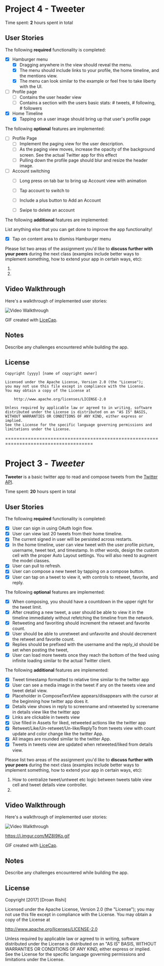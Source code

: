 # Project 4 - Tweeter

Time spent: **2** hours spent in total

## User Stories

The following **required** functionality is completed:

- [x] Hamburger menu
   - [x] Dragging anywhere in the view should reveal the menu.
   - [x] The menu should include links to your profile, the home timeline, and the mentions view.
   - [x] The menu can look similar to the example or feel free to take liberty with the UI.
- [ ] Profile page
   - [ ] Contains the user header view
   - [ ] Contains a section with the users basic stats: # tweets, # following, # followers
- [x] Home Timeline
   - [x] Tapping on a user image should bring up that user's profile page

The following **optional** features are implemented:

- [ ] Profile Page
   - [ ] Implement the paging view for the user description.
   - [ ] As the paging view moves, increase the opacity of the background screen. See the actual Twitter app for this effect
   - [ ] Pulling down the profile page should blur and resize the header image.
- [ ] Account switching
   - [ ] Long press on tab bar to bring up Account view with animation
   - [ ] Tap account to switch to
   - [ ] Include a plus button to Add an Account
   - [ ] Swipe to delete an account


The following **additional** features are implemented:

List anything else that you can get done to improve the app functionality!

- [x] Tap on content area to dismiss Hamburger menu

Please list two areas of the assignment you'd like to **discuss further with your peers** during the next class (examples include better ways to implement something, how to extend your app in certain ways, etc):

  1.
  2.


## Video Walkthrough

Here's a walkthrough of implemented user stories:

<img src='http://i.imgur.com/link/to/your/gif/file.gif' title='Video Walkthrough' width='' alt='Video Walkthrough' />

GIF created with [LiceCap](http://www.cockos.com/licecap/).

## Notes

Describe any challenges encountered while building the app.

## License

    Copyright [yyyy] [name of copyright owner]

    Licensed under the Apache License, Version 2.0 (the "License");
    you may not use this file except in compliance with the License.
    You may obtain a copy of the License at

        http://www.apache.org/licenses/LICENSE-2.0

    Unless required by applicable law or agreed to in writing, software
    distributed under the License is distributed on an "AS IS" BASIS,
    WITHOUT WARRANTIES OR CONDITIONS OF ANY KIND, either express or implied.
    See the License for the specific language governing permissions and
    limitations under the License.
=====================================================================================
# Project 3 - *Tweeter*

**Tweeter** is a basic twitter app to read and compose tweets from the [Twitter API](https://apps.twitter.com/).

Time spent: **20** hours spent in total

## User Stories

The following **required** functionality is completed:

- [x] User can sign in using OAuth login flow.
- [x] User can view last 20 tweets from their home timeline.
- [x] The current signed in user will be persisted across restarts.
- [x] In the home timeline, user can view tweet with the user profile picture, username, tweet text, and timestamp.  In other words, design the custom cell with the proper Auto Layout settings.  You will also need to augment the model classes.
- [x] User can pull to refresh.
- [x] User can compose a new tweet by tapping on a compose button.
- [x] User can tap on a tweet to view it, with controls to retweet, favorite, and reply.

The following **optional** features are implemented:

- [x] When composing, you should have a countdown in the upper right for the tweet limit.
- [x] After creating a new tweet, a user should be able to view it in the timeline immediately without refetching the timeline from the network.
- [x] Retweeting and favoriting should increment the retweet and favorite count.
- [x] User should be able to unretweet and unfavorite and should decrement the retweet and favorite count.
- [x] Replies should be prefixed with the username and the reply_id should be set when posting the tweet,
- [x] User can load more tweets once they reach the bottom of the feed using infinite loading similar to the actual Twitter client.

The following **additional** features are implemented:

- [x] Tweet timestamp formatted to relative time similar to the twitter app
- [x] User can see a media image in the tweet if any on the tweets view and tweet detail view.
- [x] Placeholder in ComposeTextView appears/disappears with the cursor at the beginning how twitter app does it.
- [x] Details view shows in reply to screenname and retweeted by screename in details view like the twitter app
- [x] Links are clickable in tweets view
- [x] Use filled in Assets for liked, retweeted actions like the twitter app
- [x] Retweet/Like/Un-retweet/Un-like/ReplyTo from tweets view with count update and color change like the twitter App.
- [x] All images are rounded similar to the twitter App.
- [x] Tweets in tweets view are updated when retweeted/liked from details view.

Please list two areas of the assignment you'd like to **discuss further with your peers** during the next class (examples include better ways to implement something, how to extend your app in certain ways, etc):

1. How to centralize tweet/untweet etc logic between tweets table view cell and tweet details view controller.
2.

## Video Walkthrough

Here's a walkthrough of implemented user stories:

<img src='http://i.imgur.com/link/to/your/gif/file.gif' title='Video Walkthrough' width='' alt='Video Walkthrough' />

https://i.imgur.com/MZ8I9Ko.gif

GIF created with [LiceCap](http://www.cockos.com/licecap/).

## Notes

Describe any challenges encountered while building the app.

## License

Copyright [2017] [Droan Rishi]

Licensed under the Apache License, Version 2.0 (the "License");
you may not use this file except in compliance with the License.
You may obtain a copy of the License at

http://www.apache.org/licenses/LICENSE-2.0

Unless required by applicable law or agreed to in writing, software
distributed under the License is distributed on an "AS IS" BASIS,
WITHOUT WARRANTIES OR CONDITIONS OF ANY KIND, either express or implied.
See the License for the specific language governing permissions and
limitations under the License.
